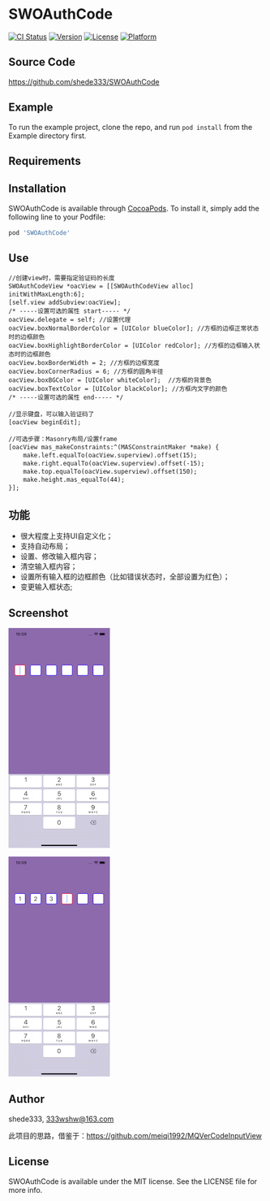 # SWOAuthCode

[![CI Status](https://img.shields.io/travis/shede333/SWOAuthCode.svg?style=flat)](https://travis-ci.org/shede333/SWOAuthCode)
[![Version](https://img.shields.io/cocoapods/v/SWOAuthCode.svg?style=flat)](https://cocoapods.org/pods/SWOAuthCode)
[![License](https://img.shields.io/cocoapods/l/SWOAuthCode.svg?style=flat)](https://cocoapods.org/pods/SWOAuthCode)
[![Platform](https://img.shields.io/cocoapods/p/SWOAuthCode.svg?style=flat)](https://cocoapods.org/pods/SWOAuthCode)

## Source Code

<https://github.com/shede333/SWOAuthCode>

## Example

To run the example project, clone the repo, and run `pod install` from the Example directory first.

## Requirements

## Installation

SWOAuthCode is available through [CocoaPods](https://cocoapods.org). To install
it, simply add the following line to your Podfile:

```ruby
pod 'SWOAuthCode'
```

## Use

```
//创建view时，需要指定验证码的长度
SWOAuthCodeView *oacView = [[SWOAuthCodeView alloc] initWithMaxLength:6];
[self.view addSubview:oacView];
/* -----设置可选的属性 start----- */
oacView.delegate = self; //设置代理
oacView.boxNormalBorderColor = [UIColor blueColor]; //方框的边框正常状态时的边框颜色
oacView.boxHighlightBorderColor = [UIColor redColor]; //方框的边框输入状态时的边框颜色
oacView.boxBorderWidth = 2; //方框的边框宽度
oacView.boxCornerRadius = 6; //方框的圆角半径
oacView.boxBGColor = [UIColor whiteColor];  //方框的背景色
oacView.boxTextColor = [UIColor blackColor]; //方框内文字的颜色
/* -----设置可选的属性 end----- */

//显示键盘，可以输入验证码了
[oacView beginEdit];

//可选步骤：Masonry布局/设置frame
[oacView mas_makeConstraints:^(MASConstraintMaker *make) {
    make.left.equalTo(oacView.superview).offset(15);
    make.right.equalTo(oacView.superview).offset(-15);
    make.top.equalTo(oacView.superview).offset(150);
    make.height.mas_equalTo(44);
}];
```

## 功能

* 很大程度上支持UI自定义化；
* 支持自动布局；
* 设置、修改输入框内容；
* 清空输入框内容；
* 设置所有输入框的边框颜色（比如错误状态时，全部设置为红色）；
* 变更输入框状态;

## Screenshot

![](https://raw.githubusercontent.com/shede333/SWOAuthCode/master/Screenshot/OAuthCode1.png)

![](https://raw.githubusercontent.com/shede333/SWOAuthCode/master/Screenshot/OAuthCode2.png)

## Author

shede333, 333wshw@163.com

此项目的思路，借鉴于：<https://github.com/meiqi1992/MQVerCodeInputView>

## License

SWOAuthCode is available under the MIT license. See the LICENSE file for more info.


